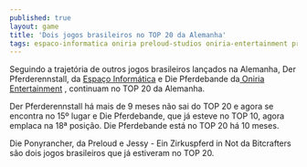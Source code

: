 ```yaml
---
published: true
layout: game
title: 'Dois jogos brasileiros no TOP 20 da Alemanha'
tags: espaco-informatica oniria preloud-studios oniria-entertainment preloud bitcrafters
---
```

Seguindo a trajetória de outros jogos brasileiros lançados na Alemanha, Der Pferderennstall, da <a href="http://www.espacoinf.com" target="_blank">Espaço Informática</a>
 e Die Pferdebande da<a href="http://www.oniria.com.br/" target="_blank"> Oniria Entertainment</a>
, continuam no TOP 20 da Alemanha.

Der Pferderennstall há mais de 9 meses não sai do TOP 20 e agora se encontra no 15º lugar e Die Pferdebande, que já esteve no TOP 10, agora emplaca na 18ª posição. Die Pferdebande está no TOP 20 há 10 meses.

Die Ponyrancher, da Preloud e Jessy - Ein Zirkuspferd in Not da Bitcrafters são dois jogos brasileiros que já estiveram no TOP 20.